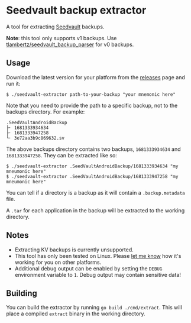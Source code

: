 # Seedvault backup extractor
A tool for extracting [Seedvault](https://github.com/seedvault-app/seedvault) backups.

**Note**: this tool only supports v1 backups. Use [tlambertz/seedvault_backup_parser](https://github.com/tlambertz/seedvault_backup_parser) for v0 backups.

## Usage
Download the latest version for your platform from the [releases](https://github.com/jackwilsdon/seedvault-extractor/releases) page and run it:

```Text
$ ./seedvault-extractor path-to-your-backup "your mnemonic here"
```

Note that you need to provide the path to a specific backup, not to the backups directory. For example:

```Text
.SeedVaultAndroidBackup
├╴ 1681333934634
├╴ 1681333947258
└╴ 3e72aa3b9c869632.sv
```

The above backups directory contains two backups, `1681333934634` and `1681333947258`. They can be extracted like so:

```Text
$ ./seedvault-extractor .SeedVaultAndroidBackup/1681333934634 "my mneumonic here"
$ ./seedvault-extractor .SeedVaultAndroidBackup/1681333947258 "my mneumonic here"
```

You can tell if a directory is a backup as it will contain a `.backup.metadata` file.

A `.tar` for each application in the backup will be extracted to the working directory.

## Notes
 * Extracting KV backups is currently unsupported.
 * This tool has only been tested on Linux. Please [let me know](https://github.com/jackwilsdon/seedvault-extractor/issues/new) how it's working for you on other platforms.
 * Additional debug output can be enabled by setting the `DEBUG` environment variable to `1`. Debug output may contain sensitive data!

## Building
You can build the extractor by running `go build ./cmd/extract`. This will place a compiled `extract` binary in the working directory.
